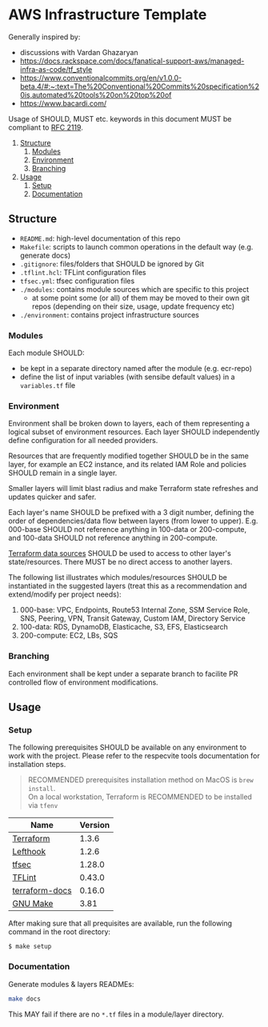 # AWS Infrastructure Template

Generally inspired by:
- discussions with Vardan Ghazaryan  
- https://docs.rackspace.com/docs/fanatical-support-aws/managed-infra-as-code/tf_style  
- https://www.conventionalcommits.org/en/v1.0.0-beta.4/#:~:text=The%20Conventional%20Commits%20specification%20is,automated%20tools%20on%20top%20of  
- https://www.bacardi.com/

Usage of SHOULD, MUST etc. keywords in this document MUST be compliant to [RFC 2119](https://www.ietf.org/rfc/rfc2119.txt).

1. [Structure](#structure)  
   1. [Modules](#modules)
   2. [Environment](#environment)
   3. [Branching](#branching)
2. [Usage](#usage)
   1. [Setup](#setup)
   2. [Documentation](#documentation)

## Structure

- `README.md`: high-level documentation of this repo
- `Makefile`: scripts to launch common operations in the default way (e.g. generate docs)
- `.gitignore`: files/folders that SHOULD be ignored by Git
- `.tflint.hcl`: TFLint configuration files
- `tfsec.yml`: tfsec configuration files
- `./modules`: contains module sources which are specific to this project
  - at some point some (or all) of them may be moved to their own git repos (depending on their size, usage, update frequency etc)
- `./environment`: contains project infrastructure sources

### Modules

Each module SHOULD:
- be kept in a separate directory named after the module (e.g. ecr-repo)
- define the list of input variables (with sensibe default values) in a `variables.tf` file

### Environment

Environment shall be broken down to layers, each of them representing a logical subset of environment resources. Each layer SHOULD independently define configuration for all needed providers.

Resources that are frequently modified together SHOULD be in the same layer, for example an EC2 instance, and its related IAM Role and policies SHOULD remain in a single layer.

Smaller layers will limit blast radius and make Terraform state refreshes and updates quicker and safer.

Each layer's name SHOULD be prefixed with a 3 digit number, defining the order of dependencies/data flow between layers (from lower to upper). E.g. 000-base SHOULD not reference anything in 100-data or 200-compute, and 100-data SHOULD not reference anything in 200-compute. 

[Terraform data sources](https://developer.hashicorp.com/terraform/language/data-sources) SHOULD be used to access to other layer's state/resources. There MUST be no direct access to another layers.

The following list illustrates which modules/resources SHOULD be instantiated in the suggested layers (treat this as a recommendation and extend/modify per project needs): 
1. 000-base: VPC, Endpoints, Route53 Internal Zone, SSM Service Role, SNS, Peering, VPN, Transit Gateway, Custom IAM, Directory Service
2. 100-data: RDS, DynamoDB, Elasticache, S3, EFS, Elasticsearch
3. 200-compute: EC2, LBs, SQS

### Branching

Each environment shall be kept under a separate branch to facilite PR controlled flow of environment modifications.

## Usage

### Setup

The following prerequisites SHOULD be available on any environment to work with the project. Please refer to the respecvite tools documentation for installation steps.

> RECOMMENDED prerequisites installation method on MacOS is `brew install`.  
> On a local workstation, Terraform is RECOMMENDED to be installed via `tfenv`  

| Name | Version |
| ---- | ------- |
| [Terraform](https://www.terraform.io/) | 1.3.6 |
| [Lefthook](https://github.com/evilmartians/lefthook) | 1.2.6 |
| [tfsec](https://github.com/aquasecurity/tfsec) | 1.28.0 |
| [TFLint](https://github.com/terraform-linters/tflint) | 0.43.0 |
| [terraform-docs](https://github.com/terraform-docs/terraform-docs) | 0.16.0 |
| [GNU Make](https://www.gnu.org/software/make/) | 3.81 |

After making sure that all prequisites are available, run the following command in the root directory:

```
$ make setup
```

### Documentation

Generate modules & layers READMEs:
```sh
make docs
```

This MAY fail if there are no `*.tf` files in a module/layer directory.
